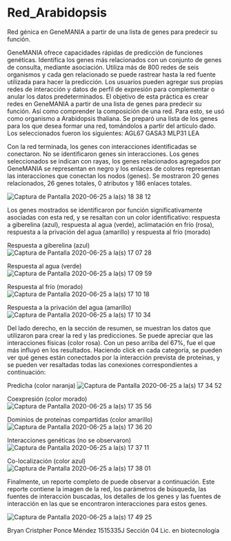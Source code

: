 # Red_Arabidopsis
Red génica en GeneMANIA a partir de una lista de genes para predecir su función.

GeneMANIA ofrece capacidades rápidas de predicción de funciones genéticas. Identifica los genes más relacionados con un conjunto de genes de consulta, mediante asociación. Utiliza más de 800 redes de seis organismos y cada gen relacionado se puede rastrear hasta la red fuente utilizada para hacer la predicción. Los usuarios pueden agregar sus propias redes de interacción y datos de perfil de expresión para complementar o anular los datos predeterminados.
El objetivo de esta práctica es crear redes en GeneMANIA a partir de una lista de genes para predecir su función. Así como comprender la composición de una red. Para esto, se usó como organismo a Arabidopsis thaliana. Se preparó una lista de los genes para los que desea formar una red, tomándolos a partir del artículo dado. Los seleccionados fueron los siguientes:
AGL67
GASA3
MLP31
LEA

Con la red terminada, los genes con interacciones identificadas se conectaron. No se identificaron genes sin interacciones. Los genes seleccionados se indican con rayas, los genes relacionados agregados por GeneMANIA se representan en negro y los enlaces de colores representan las interacciones que conectan los nodos (genes). Se mostraron 20 genes relacionados, 26 genes totales, 0 atributos y 186 enlaces totales.

![Captura de Pantalla 2020-06-25 a la(s) 18 38 12](https://user-images.githubusercontent.com/67028280/85805839-0b4bcc80-b713-11ea-81bb-08df3d1f7e35.png)

Los genes mostrados se identificaron por función significativamente asociadas con esta red, y se resaltan con un color identificativo: respuesta a giberelina (azul), respuesta al agua (verde), aclimatación en frío (rosa), respuesta a la privación del agua (amarillo) y respuesta al frío (morado)


Respuesta a giberelina (azul)
![Captura de Pantalla 2020-06-25 a la(s) 17 07 28](https://user-images.githubusercontent.com/67028280/85805387-c4a9a280-b711-11ea-9ec5-886e8c81c1fc.png)



 Respuesta al agua (verde)
 ![Captura de Pantalla 2020-06-25 a la(s) 17 09 59](https://user-images.githubusercontent.com/67028280/85805431-eb67d900-b711-11ea-9c37-0882ef468389.png)
 

Respuesta al frío (morado)
 ![Captura de Pantalla 2020-06-25 a la(s) 17 10 18](https://user-images.githubusercontent.com/67028280/85805437-ee62c980-b711-11ea-9f12-50762225d3cd.png)
 
 
 Respuesta a la privación del agua (amarillo)
![Captura de Pantalla 2020-06-25 a la(s) 17 10 34](https://user-images.githubusercontent.com/67028280/85805940-506ffe80-b713-11ea-9f77-1224dd5fea23.png) 
 
 
 Del lado derecho, en la sección de resumen, se muestran los datos que utilizaron para crear la red y las predicciones. Se puede apreciar que las interacciones físicas (color rosa). Con un peso arriba del 67%, fue el que más influyó en los resultados. Haciendo click en cada categoría, se pueden ver qué genes están conectados por la interacción prevista de proteínas, y se pueden ver resaltadas todas las conexiones correspondientes a continuación:
 
 
Predicha (color naranja)
![Captura de Pantalla 2020-06-25 a la(s) 17 34 52](https://user-images.githubusercontent.com/67028280/85806095-beb4c100-b713-11ea-8829-6d71d5619c54.png)
 
Coexpresión (color morado)
![Captura de Pantalla 2020-06-25 a la(s) 17 35 56](https://user-images.githubusercontent.com/67028280/85806136-d3915480-b713-11ea-8210-e1ad75380859.png)

Dominios de proteínas compartidas (color amarillo)
![Captura de Pantalla 2020-06-25 a la(s) 17 36 20](https://user-images.githubusercontent.com/67028280/85806145-d7bd7200-b713-11ea-9613-7c9cf9b43366.png)


Interacciones genéticas (no se observaron)
![Captura de Pantalla 2020-06-25 a la(s) 17 37 11](https://user-images.githubusercontent.com/67028280/85806154-db50f900-b713-11ea-8861-04afed2fccc3.png)


Co-localización (color azul)
![Captura de Pantalla 2020-06-25 a la(s) 17 38 01](https://user-images.githubusercontent.com/67028280/85806165-e146da00-b713-11ea-960e-3d1eb55088b3.png)


Finalmente, un reporte completo de puede observar a continuación. Este reporte contiene la imagen de la red, los parámetros de búsqueda, las fuentes de interacción buscadas, los detalles de los genes y las fuentes de interacción en las que se encontraron interacciones para estos genes. 

![Captura de Pantalla 2020-06-25 a la(s) 17 49 25](https://user-images.githubusercontent.com/67028280/85806296-469acb00-b714-11ea-9776-ab85b86034c3.png)


 
 
 Bryan Cristpher Ponce Méndez
 1515335J
 Sección 04
 Lic. en biotecnología
